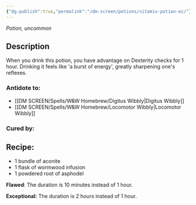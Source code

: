 ```yaml
---
{"dg-publish":true,"permalink":"/dm-screen/potions/vitamix-potion-ec/"}
---
```


*Potion, uncommon* 

## Description

When you drink this potion, you have advantage on Dexterity checks for 1 hour. Drinking it feels like 'a burst of energy', greatly sharpening one's reflexes.

### Antidote to: 
- [[DM SCREEN/Spells/W&W Homebrew/Digitus Wibbly\|Digitus Wibbly]] 
- [[DM SCREEN/Spells/W&W Homebrew/Locomotor Wibbly\|Locomotor Wibbly]]

### Cured by:


## Recipe:

- 1 bundle of aconite
- 1 flask of wormwood infusion
- 1 powdered root of asphodel

**Flawed**:
The duration is 10 minutes instead of 1 hour.

**Exceptional:** 
The duration is 2 hours instead of 1 hour.